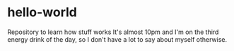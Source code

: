 # hello-world
Repository to learn how stuff works
It's almost 10pm and I'm on the third energy drink of the day, so I don't have a lot to say about myself otherwise.
